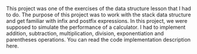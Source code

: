 This project was one of the exercises of the data structure lesson that I had to do. The purpose of this project was to work with the stack data structure and get familiar with infix and postfix expressions. In this project, we were supposed to simulate the performance of a calculator. I had to implement addition, subtraction, multiplication, division, exponentiation and parentheses operations. You can read the code implementation description here.

